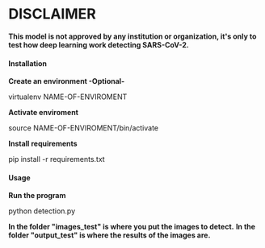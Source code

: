 <h1>DISCLAIMER</h1>

<strong>This model is not approved by any institution or organization, it's only to test how deep learning work detecting SARS-CoV-2.</strong>


<h4>Installation</h4>
<strong>Create an environment -Optional-</strong>
<p>virtualenv NAME-OF-ENVIROMENT</p>
<strong>Activate enviroment</strong>
<p>source NAME-OF-ENVIROMENT/bin/activate</p>

<strong>Install requirements</strong>
<p>pip install -r requirements.txt</p>

<h4>Usage</h4>
<strong>Run the program</strong>
<p>python detection.py</p>
<strong>In the folder "images_test" is where you put the images to detect.</strong>
<strong>In the folder "output_test" is where the results of the images are.</strong>
